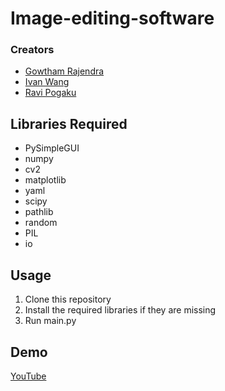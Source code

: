 # Image-editing-software
### Creators
- [Gowtham Rajendra](https://github.com/GowthamRajendra)
- [Ivan Wang](https://github.com/Ivan-WangJianBin)
- [Ravi Pogaku](https://github.com/Ravi-Pogaku)
## Libraries Required
- PySimpleGUI
- numpy
- cv2
- matplotlib
- yaml
- scipy 
- pathlib
- random
- PIL
- io
## Usage
1. Clone this repository
2. Install the required libraries if they are missing
3. Run main.py

## Demo
[YouTube](https://youtu.be/sIE61IwqqZk)
